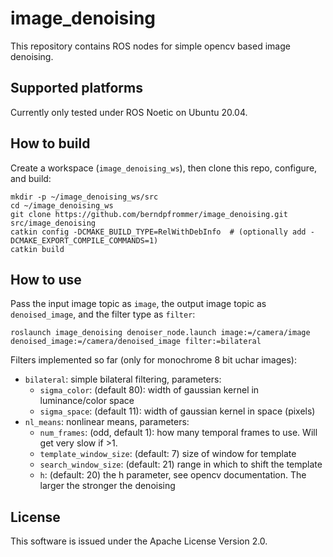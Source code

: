 # image_denoising

This repository contains ROS nodes for simple opencv based image denoising.

## Supported platforms

Currently only tested under ROS Noetic on Ubuntu 20.04.


## How to build
Create a workspace (``image_denoising_ws``), then clone this repo,
configure, and build:
```
mkdir -p ~/image_denoising_ws/src
cd ~/image_denoising_ws
git clone https://github.com/berndpfrommer/image_denoising.git src/image_denoising
catkin config -DCMAKE_BUILD_TYPE=RelWithDebInfo  # (optionally add -DCMAKE_EXPORT_COMPILE_COMMANDS=1)
catkin build
```

## How to use

Pass the input image topic as ``image``, the output image topic
as ``denoised_image``, and the filter type as ``filter``:
```
roslaunch image_denoising denoiser_node.launch image:=/camera/image denoised_image:=/camera/denoised_image filter:=bilateral
```

Filters implemented so far (only for monochrome 8 bit uchar images):
- ``bilateral``: simple bilateral filtering, parameters:
    - ``sigma_color``: (default 80): width of gaussian kernel in luminance/color space
    - ``sigma_space``: (default 11): width of gaussian kernel in space (pixels)
- ``nl_means``: nonlinear means, parameters:
    - ``num_frames``: (odd, default 1): how many temporal frames to use. Will get very slow if >1.
	- ``template_window_size``: (default: 7) size of window for template
	- ``search_window_size``: (default: 21) range in which to shift the template
	- ``h``: (default: 20) the h parameter, see opencv documentation. The larger the stronger the denoising

## License

This software is issued under the Apache License Version 2.0.
